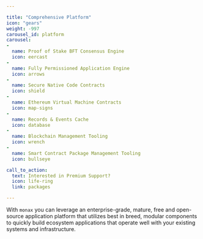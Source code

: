```yaml
---

title: "Comprehensive Platform"
icon: "gears"
weight: -997
carousel_id: platform
carousel:
-
  name: Proof of Stake BFT Consensus Engine
  icon: eercast
-
  name: Fully Permissioned Application Engine
  icon: arrows
-
  name: Secure Native Code Contracts
  icon: shield
-
  name: Ethereum Virtual Machine Contracts
  icon: map-signs
-
  name: Records & Events Cache
  icon: database
-
  name: Blockchain Management Tooling
  icon: wrench
-
  name: Smart Contract Package Management Tooling
  icon: bullseye

call_to_action:
  text: Interested in Premium Support?
  icon: life-ring
  link: packages

---
```


With `monax` you can leverage an enterprise-grade, mature, free and open-source application platform that utilizes best in breed, modular components to quickly build ecosystem applications that operate well with your existing systems and infrastructure.
